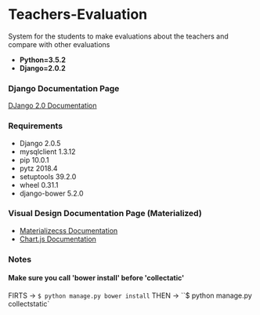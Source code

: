 # Teachers-Evaluation

System for the students to make evaluations about the teachers and compare with other evaluations

-   **Python=3.5.2**
-   **Django=2.0.2**

### Django Documentation Page

 [DJango 2.0 Documentation](https://docs.djangoproject.com/en/2.0/)

### Requirements

-   Django        2.0.5
-   mysqlclient   1.3.12
-   pip           10.0.1
-   pytz          2018.4
-   setuptools    39.2.0
-   wheel         0.31.1
-   django-bower  5.2.0

### Visual Design Documentation Page (Materialized)

- [Materializecss Documentation](https://materializecss.com/getting-started.html)
- [Chart.js Documentation](http://www.chartjs.org/docs/latest/)


### Notes

#### Make sure you call 'bower install' before 'collectatic'

FIRTS -> `$ python manage.py bower install` THEN -> ``$ python manage.py collectstatic`

